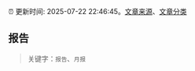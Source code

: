 :alarm_clock: 更新时间: 2025-07-22 22:46:45。[文章来源](/README.md)、[文章分类](/TAGS.md)

## 报告


> 关键字：`报告`、`月报`



